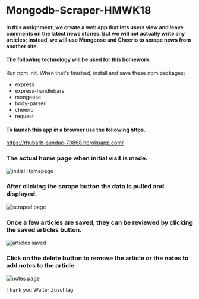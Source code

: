 # Mongodb-Scraper-HMWK18

#### In this assignment, we create a web app that lets users view and leave comments on the latest news stories. But we will not actually write any articles; instead, we will use Mongoose and Cheerio to scrape news from another site.

#### The following technology will be used for this homework.
Run npm init. When that's finished, install and save these npm packages:
- express
- express-handlebars
- mongoose
- body-parser
- cheerio
- request

#### To launch this app in a browser use the following https.
https://rhubarb-sundae-70868.herokuapp.com/




### The actual home page when initial visit is made.
![initial Homepage](public/assets/images/homepage.png)

### After clicking the scrape button the data is pulled and displayed. 
![scraped page](public/assets/images/fullscrape.png)

### Once a few articles are saved, they can be reviewed by clicking the saved articles button.
![articles saved](public/assets/images/savedarticles.png)

### Click on the delete button to remove the article or the notes to add notes to the article.
![notes page](public/assets/images/notepage.png)

Thank you
Walter Zuschlag

